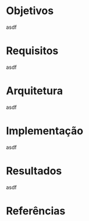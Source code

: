 # Objetivos

asdf

# Requisitos

asdf

# Arquitetura

asdf

# Implementação

asdf

# Resultados

asdf

# Referências

